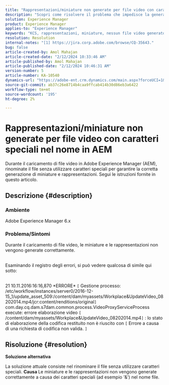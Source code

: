 ```yaml
---
title: "Rappresentazioni/miniature non generate per file video con caratteri speciali nel nome in AEM"
description: "Scopri come risolvere il problema che impedisce la generazione di rendering o miniature per i file video in Adobe Experience Manager."
solution: Experience Manager
product: Experience Manager
applies-to: "Experience Manager"
keywords: "KCS, rappresentazioni, miniature, nessun file video generato, carattere speciale, nome, AEM, Adobe Experience Manager"
resolution: Resolution
internal-notes: "[1] https://jira.corp.adobe.com/browse/CQ-35643."
bug: false
article-created-by: Amol Mahajan
article-created-date: "2/12/2024 10:33:46 AM"
article-published-by: Amol Mahajan
article-published-date: "2/12/2024 10:46:31 AM"
version-number: 5
article-number: KA-10540
dynamics-url: "https://adobe-ent.crm.dynamics.com/main.aspx?forceUCI=1&pagetype=entityrecord&etn=knowledgearticle&id=2d5bf62d-92c9-ee11-9079-6045bd006b4b"
source-git-commit: ab37c26e8714b4caa9ffcab414b30d86eb3a6422
workflow-type: tm+mt
source-wordcount: '195'
ht-degree: 2%

---
```


# Rappresentazioni/miniature non generate per file video con caratteri speciali nel nome in AEM


Durante il caricamento di file video in Adobe Experience Manager (AEM), rinominate il file senza utilizzare caratteri speciali per garantire la corretta generazione di miniature e rappresentazioni. Segui le istruzioni fornite in questo articolo.

## Descrizione {#description}


### <b>Ambiente</b>

Adobe Experience Manager 6.x



### <b>Problema/Sintomi</b>

Durante il caricamento di file video, le miniature e le rappresentazioni non vengono generate correttamente.

<br>Esaminando il registro degli errori, si può vedere qualcosa di simile qui sotto:

<br>21 10.11.2016:16:16,870 \*ERRORE\* `[` Gestione processo: /etc/workflow/instances/server0/2016-12-15_1/update_asset_509:/content/dam/myassets/Workplace&amp;UpdateVideo_08202014.mp4/jcr:content/renditions/original`]`  com.day.cq.dam.s7dam.common.process.VideoProxyServiceProcess execute: errore elaborazione video `[` /content/dam/myassets/Workplace&amp;UpdateVideo_08202014.mp4`]`  : lo stato di elaborazione della codifica restituito non è riuscito con `[` Errore a causa di una richiesta di codifica non valida. `]`

## Risoluzione {#resolution}


<b>Soluzione alternativa</b>

La soluzione attuale consiste nel rinominare il file senza utilizzare caratteri speciali.
<b>Causa </b>
Le miniature e le rappresentazioni non vengono generate correttamente a causa dei caratteri speciali (ad esempio &#39;&amp;&#39;) nel nome file.
